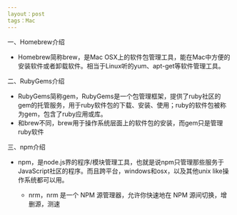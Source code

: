```yaml
---
layout：post
tags：Mac
---
```


一、Homebrew介绍

  - Homebrew简称brew，是Mac OSX上的软件包管理工具，能在Mac中方便的安装软件或者卸载软件。相当于Linux听的yum、apt-get等软件管理工具。

二、RubyGems介绍

  - RubyGems简称gem，RubyGems是一个包管理框架，提供了ruby社区的gem的托管服务，用于ruby软件包的下载、安装、使用；ruby的软件包被称为gem，包含了ruby应用或库。
  - 和brew不同，brew用于操作系统层面上的软件包的安装，而gem只是管理ruby软件

三、npm介绍

  - npm，是node.js界的程序/模块管理工具，也就是说npm只管理那些服务于JavaScript社区的程序。而且跨平台，windows和osx，以及其他unix like操作系统都可以用。

    - nrm，nrm 是一个 NPM 源管理器，允许你快速地在 NPM 源间切换，增删源，测速
